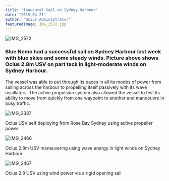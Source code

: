 ```yaml
---
title: "Inaugural Sail on Sydney Harbour"
date: "2015-04-21"
author: "Ocius Administrator"
featuredImage: IMG_2572.jpg
---
```


![IMG_2572](./IMG_2572.jpg)

### Blue Nemo had a successful sail on Sydney Harbour last week with blue skies and some steady winds. Picture above shows Ocius 2.8m USV on part tack in light-moderate winds on Sydney Harbour.

The vessel was able to put through its paces in all its modes of power from sailing across the harbour to propelling itself passively with its wave oscillators. The active propulsion system also allowed the vessel to test its ability to move from quickly from one waypoint to another and manoeuvre in busy traffic.

![IMG_2387](./IMG_2387.jpg)

Ocius USV self deploying from Rose Bay Sydney using active propeller power

![IMG_2466](./IMG_2466.jpg)

Ocius 2.8m USV maneuvering using wave energy in light winds on Sydney Harbour

![IMG_2467](./IMG_2467.jpg)

Ocius 2.8 USV using wind power via a rigid opening sail
